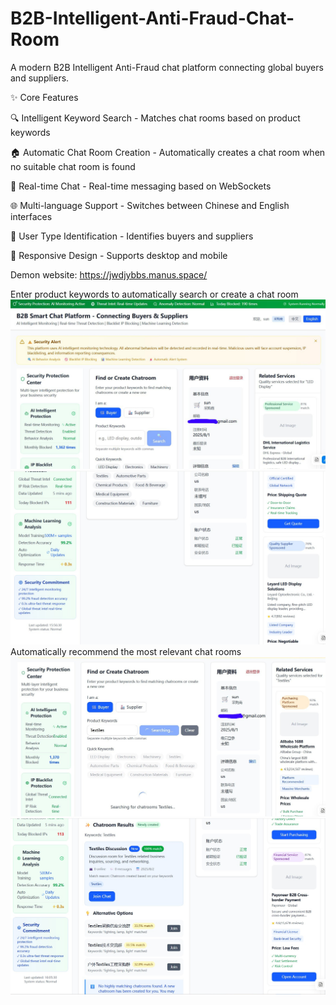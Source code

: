 # B2B-Intelligent-Anti-Fraud-Chat-Room
A modern B2B Intelligent Anti-Fraud chat platform connecting global buyers and suppliers.

✨ Core Features

🔍 Intelligent Keyword Search - Matches chat rooms based on product keywords

🏠 Automatic Chat Room Creation - Automatically creates a chat room when no suitable chat room is found

💬 Real-time Chat - Real-time messaging based on WebSockets

🌐 Multi-language Support - Switches between Chinese and English interfaces

👥 User Type Identification - Identifies buyers and suppliers

📱 Responsive Design - Supports desktop and mobile

Demon website: https://jwdjybbs.manus.space/

Enter product keywords to automatically search or create a chat room
![image](https://github.com/Goodweek/B2B-Intelligent-Anti-Fraud-Chat-Room/blob/master/B2B-Intelligent-Anti-Fraud-Chat-Room1.jpg)
![image](https://github.com/Goodweek/B2B-Intelligent-Anti-Fraud-Chat-Room/blob/master/B2B-Intelligent-Anti-Fraud-Chat-Room2.jpg)
Automatically recommend the most relevant chat rooms
![image](https://github.com/Goodweek/B2B-Intelligent-Anti-Fraud-Chat-Room/blob/master/B2B-Intelligent-Anti-Fraud-Chat-Room3.jpg)
![image](https://github.com/Goodweek/B2B-Intelligent-Anti-Fraud-Chat-Room/blob/master/B2B-Intelligent-Anti-Fraud-Chat-Room4.jpg)

